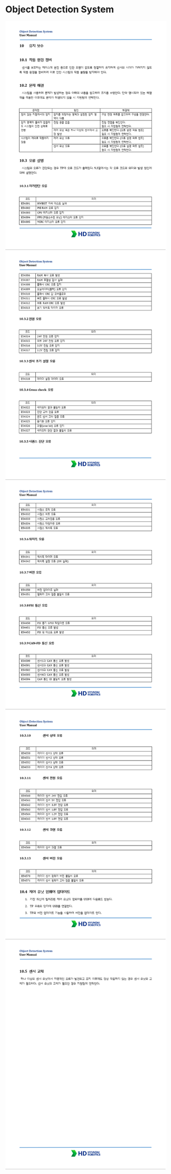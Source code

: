 ﻿# Object Detection System

![](../_assets/10.유지보수1.png)
![](../_assets/10.유지보수2.png)
![](../_assets/10.유지보수3.png)
![](../_assets/10.유지보수4.png)
![](../_assets/10.유지보수5.png)




